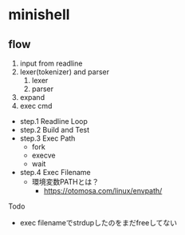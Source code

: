 # minishell
## flow
1. input from readline
1. lexer(tokenizer) and parser
	1. lexer
	1. parser
1. expand
1. exec cmd

- step.1 Readline Loop
- step.2 Build and Test
- step.3 Exec Path
	- fork
	- execve
	- wait
- step.4 Exec Filename
	- 環境変数PATHとは？
		- https://otomosa.com/linux/envpath/

Todo
- exec filenameでstrdupしたのをまだfreeしてない